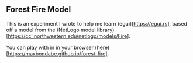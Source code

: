 Forest Fire Model
-----------------

This is an experiment I wrote to help me learn (egui)[https://egui.rs], based off a model from the (NetLogo model library)[https://ccl.northwestern.edu/netlogo/models/Fire].

You can play with in in your browser (here)[https://maxbondabe.github.io/forest-fire].
